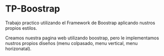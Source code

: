 # TP-Boostrap
Trabajo practico utilizando el Framework de Boostrap aplicando nustros propios estilos.

Creamos nuestra pagina web utilizando boostrap, pero le implementamos nustros 
propios diseños (menu colpasado, menu vertical, menu horizonatal).
